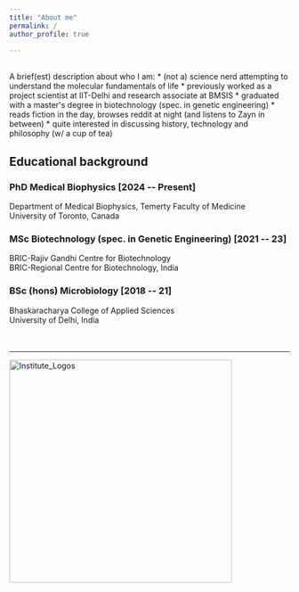 ```yaml
---
title: "About me"
permalink: /
author_profile: true

---
```

<br>
A brief(est) description about who I am:
* (not a) science nerd attempting to understand the molecular fundamentals of life
* previously worked as a project scientist at IIT-Delhi and research associate at BMSIS
* graduated with a master's degree in biotechnology (spec. in genetic engineering)
* reads fiction in the day, browses reddit at night (and listens to Zayn in between)
* quite interested in discussing history, technology and philosophy (w/ a cup of tea)

## Educational background
### PhD Medical Biophysics [2024 -- Present]
Department of Medical Biophysics, Temerty Faculty of Medicine <br>
University of Toronto, Canada
### MSc Biotechnology (spec. in Genetic Engineering) [2021 -- 23]
BRIC-Rajiv Gandhi Centre for Biotechnology <br>
BRIC-Regional Centre for Biotechnology, India
### BSc (hons) Microbiology [2018 -- 21]
Bhaskaracharya College of Applied Sciences <br>
University of Delhi, India <br> <br> <br>

<hr>
<img style="width:400px;" src="/images/logos.png" alt="Institute_Logos" class="inline"/>

